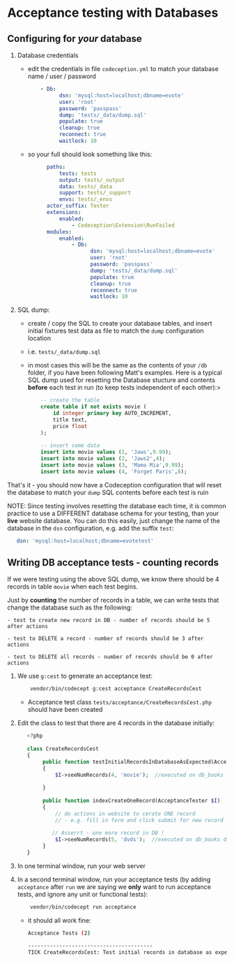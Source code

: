 # Acceptance testing with Databases

## Configuring for _your_ database
    
1. Database credentials 

    - edit the credentials in file `codeception.yml` to match your database name / user / password
    
        ```yaml
            - Db:
                  dsn: 'mysql:host=localhost;dbname=evote'
                  user: 'root'
                  password: 'passpass'
                  dump: 'tests/_data/dump.sql'
                  populate: true
                  cleanup: true
                  reconnect: true
                  waitlock: 10
        ```
        
    - so your full should look something like this:
    
        ```yaml
              paths:
                  tests: tests
                  output: tests/_output
                  data: tests/_data
                  support: tests/_support
                  envs: tests/_envs
              actor_suffix: Tester
              extensions:
                  enabled:
                      - Codeception\Extension\RunFailed
              modules:
                  enabled:
                      - Db:
                            dsn: 'mysql:host=localhost;dbname=evote'
                            user: 'root'
                            password: 'passpass'
                            dump: 'tests/_data/dump.sql'
                            populate: true
                            cleanup: true
                            reconnect: true
                            waitlock: 10
        ```
    
1. SQL dump:

    - create / copy the SQL to create your database tables, and insert initial fixtures test data as file to match the `dump` configuration location
    
    - i.e. `tests/_data/dump.sql` 
    
    - in most cases this will be the same as the contents of your `/db` folder, if you have been following Matt's examples. Here is a typical SQL dump used for resetting the Database stucture and contents **before** each test in run (to keep tests independent of each other):>
    
        ```sql
            -- create the table
            create table if not exists movie (
                id integer primary key AUTO_INCREMENT,
                title text,
                price float
            );
            
            -- insert some data
            insert into movie values (1, 'Jaws',9.99);
            insert into movie values (2, 'Jaws2',4);
            insert into movie values (3, 'Mama Mia',9.99);
            insert into movie values (4, 'Forget Paris',8);
        ```
    
    
That's it - you should now have a Codeception configuration that will reset the database to match your `dump` SQL contents before each test is ruin


NOTE: Since testing involves resetting the database each time, it is common practice to use a DIFFERENT database schema for your testing, than your **live** website database. You can do this easily, just change the name of the database in the `dsn` configuration, e.g. add the suffix `test`:

```yaml
   dsn: 'mysql:host=localhost;dbname=evotetest'
```

## Writing DB acceptance tests - counting records

If we were testing using the above SQL dump, we know there should be 4 records in table `movie` when each test begins. 

Just by **counting** the number of records in a table, we can write tests that change the database such as the following:

    - test to create new record in DB - number of records should be 5 after actions
    
    - test to DELETE a record - number of records should be 3 after actions
    
    - test to DELETE all records - number of records should be 0 after actions
    

1. We use `g:cest` to generate an acceptance test:

	```bash
		vendor/bin/codecept g:cest acceptance CreateRecordsCest
	```
	
	- Acceptance test class `tests/acceptance/CreateRecordsCest.php` should have been created
	
1. Edit the class to test that there are 4 records in the database initially:

    ```php
       <?php 
       
       class CreateRecordsCest
       {
            public function testInitialRecordsInDatabaseAsExpected(AcceptanceTester $I)
            {
                $I->seeNumRecords(4, 'movie');  //executed on db_books database
        
            }
        
            public function indexCreateOneRecord(AcceptanceTester $I)
            {
                // do actions in website to cerate ONE record 
                // - e.g. fill in form and click submit for new record
             
               // Asserrt - one more record in DB !
                $I->seeNumRecords(5, 'dvds');  //executed on db_books database
            }
       }
    ```
	
1. In one terminal window, run your web server

1. In a second terminal window, run your acceptance tests (by adding `acceptance` after `run` we are saying we **only** want to run acceptance tests, and ignore any unit or functional tests):

    ```bash
        vendor/bin/codecept run acceptance
    ```
    
    - it should all work fine:
    
        ```bash
        Acceptance Tests (2) 
        
        ----------------------------------------
        TICK CreateRecordsCest: Test initial records in database as expected (0.00s)

        ```
  


